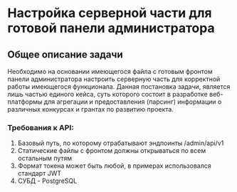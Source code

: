 # Настройка серверной части для готовой панели администратора
 
## Общее описание задачи
Необходимо на основании имеющегося файла с готовым фронтом панели администратора настроить серверную часть для корректной работы имеющегося функционала. Данная постановка задачи, является лишь частью единого кейса, суть которого состоит в разработке веб-платформы для агрегации и предоставления (парсинг) информации о различных конкурсах и грантах по развитию проекта.

### Требования к API:
1. Базовый путь, по которому отрабатывают эндпоинты /admin/api/v1
2. Статические файлы с фронтом должны открываться по всем остальным путям
3. Формат токена может быть любой, в примерах использовался стандарт JWT
4. СУБД - PostgreSQL

